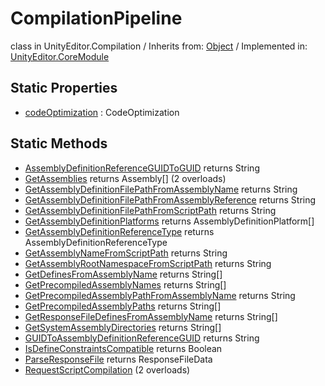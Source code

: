 # CompilationPipeline
class in UnityEditor.Compilation
 / Inherits from: <a href="https://docs.unity3d.com/6000.0/Documentation/ScriptReference/Object.html">Object</a> / Implemented in: <a href="https://docs.unity3d.com/6000.0/Documentation/ScriptReference/UnityEditor.CoreModule.html">UnityEditor.CoreModule</a>
## Static Properties
- <a href="https://docs.unity3d.com/6000.0/Documentation/ScriptReference/CompilationPipeline-codeOptimization.html">codeOptimization</a> : CodeOptimization
## Static Methods
- <a href="https://docs.unity3d.com/6000.0/Documentation/ScriptReference/CompilationPipeline.AssemblyDefinitionReferenceGUIDToGUID.html">AssemblyDefinitionReferenceGUIDToGUID</a> returns String
- <a href="https://docs.unity3d.com/6000.0/Documentation/ScriptReference/CompilationPipeline.GetAssemblies.html">GetAssemblies</a> returns Assembly[] (2 overloads)
- <a href="https://docs.unity3d.com/6000.0/Documentation/ScriptReference/CompilationPipeline.GetAssemblyDefinitionFilePathFromAssemblyName.html">GetAssemblyDefinitionFilePathFromAssemblyName</a> returns String
- <a href="https://docs.unity3d.com/6000.0/Documentation/ScriptReference/CompilationPipeline.GetAssemblyDefinitionFilePathFromAssemblyReference.html">GetAssemblyDefinitionFilePathFromAssemblyReference</a> returns String
- <a href="https://docs.unity3d.com/6000.0/Documentation/ScriptReference/CompilationPipeline.GetAssemblyDefinitionFilePathFromScriptPath.html">GetAssemblyDefinitionFilePathFromScriptPath</a> returns String
- <a href="https://docs.unity3d.com/6000.0/Documentation/ScriptReference/CompilationPipeline.GetAssemblyDefinitionPlatforms.html">GetAssemblyDefinitionPlatforms</a> returns AssemblyDefinitionPlatform[]
- <a href="https://docs.unity3d.com/6000.0/Documentation/ScriptReference/CompilationPipeline.GetAssemblyDefinitionReferenceType.html">GetAssemblyDefinitionReferenceType</a> returns AssemblyDefinitionReferenceType
- <a href="https://docs.unity3d.com/6000.0/Documentation/ScriptReference/CompilationPipeline.GetAssemblyNameFromScriptPath.html">GetAssemblyNameFromScriptPath</a> returns String
- <a href="https://docs.unity3d.com/6000.0/Documentation/ScriptReference/CompilationPipeline.GetAssemblyRootNamespaceFromScriptPath.html">GetAssemblyRootNamespaceFromScriptPath</a> returns String
- <a href="https://docs.unity3d.com/6000.0/Documentation/ScriptReference/CompilationPipeline.GetDefinesFromAssemblyName.html">GetDefinesFromAssemblyName</a> returns String[]
- <a href="https://docs.unity3d.com/6000.0/Documentation/ScriptReference/CompilationPipeline.GetPrecompiledAssemblyNames.html">GetPrecompiledAssemblyNames</a> returns String[]
- <a href="https://docs.unity3d.com/6000.0/Documentation/ScriptReference/CompilationPipeline.GetPrecompiledAssemblyPathFromAssemblyName.html">GetPrecompiledAssemblyPathFromAssemblyName</a> returns String
- <a href="https://docs.unity3d.com/6000.0/Documentation/ScriptReference/CompilationPipeline.GetPrecompiledAssemblyPaths.html">GetPrecompiledAssemblyPaths</a> returns String[]
- <a href="https://docs.unity3d.com/6000.0/Documentation/ScriptReference/CompilationPipeline.GetResponseFileDefinesFromAssemblyName.html">GetResponseFileDefinesFromAssemblyName</a> returns String[]
- <a href="https://docs.unity3d.com/6000.0/Documentation/ScriptReference/CompilationPipeline.GetSystemAssemblyDirectories.html">GetSystemAssemblyDirectories</a> returns String[]
- <a href="https://docs.unity3d.com/6000.0/Documentation/ScriptReference/CompilationPipeline.GUIDToAssemblyDefinitionReferenceGUID.html">GUIDToAssemblyDefinitionReferenceGUID</a> returns String
- <a href="https://docs.unity3d.com/6000.0/Documentation/ScriptReference/CompilationPipeline.IsDefineConstraintsCompatible.html">IsDefineConstraintsCompatible</a> returns Boolean
- <a href="https://docs.unity3d.com/6000.0/Documentation/ScriptReference/CompilationPipeline.ParseResponseFile.html">ParseResponseFile</a> returns ResponseFileData
- <a href="https://docs.unity3d.com/6000.0/Documentation/ScriptReference/CompilationPipeline.RequestScriptCompilation.html">RequestScriptCompilation</a> (2 overloads)
